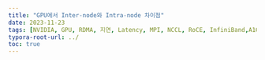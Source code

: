 ```yaml
---
title: "GPU에서 Inter-node와 Intra-node 차이점"
date: 2023-11-23
tags: [NVIDIA, GPU, RDMA, 지연, Latency, MPI, NCCL, RoCE, InfiniBand,A100,DeepSpeed, DeepSpeed Zero]
typora-root-url: ../
toc: true
---
```


